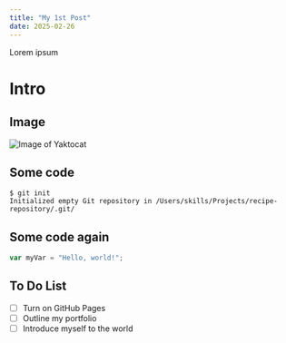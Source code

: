 ```yaml
---
title: "My 1st Post"
date: 2025-02-26
---
```



Lorem ipsum



# Intro

## Image
![Image of Yaktocat](https://octodex.github.com/images/yaktocat.png)


## Some code
```
$ git init
Initialized empty Git repository in /Users/skills/Projects/recipe-repository/.git/
```


## Some code again
``` javascript
var myVar = "Hello, world!";
```

## To Do List
- [ ] Turn on GitHub Pages
- [ ] Outline my portfolio
- [ ] Introduce myself to the world